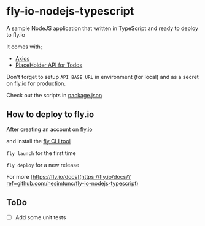 # fly-io-nodejs-typescript

A sample NodeJS application that written in TypeScript and ready to deploy to fly.io

It comes with;

- [Axios](https://axios-http.com/?ref=github.com/nesimtunc/fly-io-nodejs-typescript)
- [PlaceHolder API for Todos](https://jsonplaceholder.typicode.com/)

Don't forget to setup `API_BASE_URL` in environment (for local) and as a secret on [fly.io](https://fly.io/?ref=github.com/nesimtunc/fly-io-nodejs-typescript) for production.

Check out the scripts in [package.json](package.json)

## How to deploy to fly.io

After creating an account on [fly.io](https://fly.io/?ref=github.com/nesimtunc/fly-io-nodejs-typescript)

and install the [fly CLI tool](https://fly.io/docs/getting-started/installing-flyctl/?ref=github.com/nesimtunc/fly-io-nodejs-typescript)

`fly launch` for the first time

`fly deploy` for a new release

For more [https://fly.io/docs](https://fly.io/docs/?ref=github.com/nesimtunc/fly-io-nodejs-typescript)

## ToDo

- [ ] Add some unit tests
